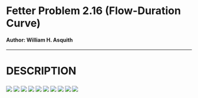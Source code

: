 # Fetter Problem 2.16 (Flow-Duration Curve)

#### Author:           William H. Asquith

***

# DESCRIPTION

<img src='www/R_home.png' align="middle" />

<img src='www/CRAN_mirrors.png' align="middle" />

<img src='www/CRAN.png' align="middle" />

<img src='www/R_MacOS.png' align="middle" />

<img src='www/R_Windows_A.png' align="middle" />

<img src='www/R_Windows_B.png' align="middle" />

<img src='www/RStudio_A.png' align="middle" />

<img src='www/RStudio_B.png' align="middle" />

<img src='www/RStudio_C.png' align="middle" />

<img src='www/RStudio_D.png' align="middle" />
